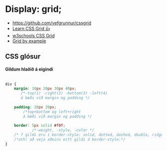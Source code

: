 # Display: grid;

* https://github.com/vefgrunnur/cssgrid
* [Learn CSS Grid 👍](https://scrimba.com/g/gR8PTE)
* [w3schools CSS Grid](https://www.w3schools.com/css/css_grid.asp)
* [Grid by example](https://gridbyexample.com/)

## CSS glósur

#### Gildum hlaðið á eigindi 

```CSS

div {
	margin: 10px 20px 30px 40px; 
	   /*-top(1) -right(2) -bottom(3) -left(4) 
	   á bæði við margin og padding */
	
	padding: 10px 20px; 
		/*top+bottom og left+right 
		á bæði við margin og padding */
	
	border: 5px solid #f0f; 
	        /*-weight, -style, -color */
	/* 7 gildi eru í border-style: solid, dotted, dashed, double, ridge, inset, outset,*/
	/*ath! að veja aðeins eitt gildi á border-style:*/
}

```

